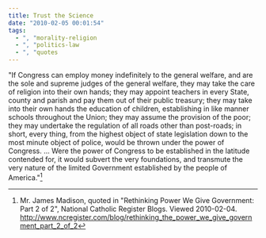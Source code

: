 ```yaml
---
title: Trust the Science
date: "2010-02-05 00:01:54"
tags:
  - ", "morality-religion
  - ", "politics-law
  - ", "quotes
---
```

"If Congress can employ money indefinitely to the general welfare, and are the sole and supreme judges of the general welfare, they may take the care of religion into their own hands; they may appoint teachers in every State, county and parish and pay them out of their public treasury; they may take into their own hands the education of children, establishing in like manner schools throughout the Union; they may assume the provision of the poor; they may undertake the regulation of all roads other than post-roads; in short, every thing, from the highest object of state legislation down to the most minute object of police, would be thrown under the power of Congress. ... Were the power of Congress to be established in the latitude contended for, it would subvert the very foundations, and transmute the very nature of the limited Government established by the people of America."[^2010020401]

[^2010020401]: Mr. James Madison, quoted in "Rethinking Power We Give Government: Part 2 of 2", National Catholic Register Blogs.  Viewed 2010-02-04. <http://www.ncregister.com/blog/rethinking_the_power_we_give_government_part_2_of_2>

